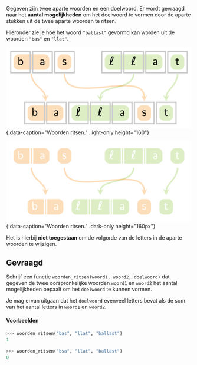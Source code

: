 Gegeven zijn twee aparte woorden en een doelwoord. Er wordt gevraagd naar het **aantal mogelijkheden** om het doelwoord te vormen door de aparte stukken uit de twee aparte woorden te ritsen.

Hieronder zie je hoe het woord `"ballast"` gevormd kan worden uit de woorden `"bas"` en `"llat"`.

![Woorden ritsen.](media/image.png "Woorden ritsen."){:data-caption="Woorden ritsen." .light-only height="160"}

![Woorden ritsen.](media/image_dark.png "Woorden ritsen."){:data-caption="Woorden ritsen." .dark-only height="160px"}

Het is hierbij **niet toegestaan** om de volgorde van de letters in de aparte woorden te wijzigen.

## Gevraagd
Schrijf een functie `woorden_ritsen(woord1, woord2, doelwoord)` dat gegeven de twee oorspronkelijke woorden `woord1` en `woord2` het aantal mogelijkheden bepaalt om het `doelwoord` te kunnen vormen.

Je mag ervan uitgaan dat het `doelwoord` evenveel letters bevat als de som van het aantal letters in `woord1` en `woord2`.

#### Voorbeelden

```python
>>> woorden_ritsen("bas", "llat", "ballast")
1
```

```python
>>> woorden_ritsen("bsa", "llat", "ballast")
0
```
